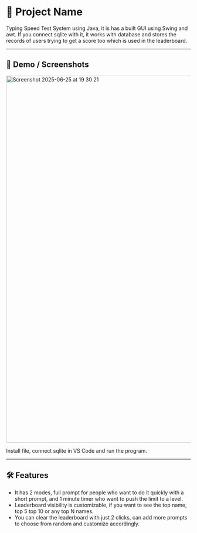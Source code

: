 # 🚀 Project Name

Typing Speed Test System using Java, it is has a built GUI using Swing and awt. 
If you connect sqlite with it, it works with database and stores the records of users trying to get a score too which is used in the leaderboard.

---

## 📸 Demo / Screenshots
<img width="1001" alt="Screenshot 2025-06-25 at 19 30 21" src="https://github.com/user-attachments/assets/30d11a66-ea15-4609-964c-cbe139a9ab84" />

Install file, connect sqlite in VS Code and run the program.

---

## 🛠️ Features
- It has 2 modes, full prompt for people who want to do it quickly with a short prompt, and 1 minute timer who want to push the limit to a level.
- Leaderboard visibility is customizable, if you want to see the top name, top 5 top 10 or any top N names.
- You can clear the leaderboard with just 2 clicks, can add more prompts to choose from random and customize accordingly.
